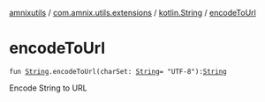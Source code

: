 [amnixutils](../../index.md) / [com.amnix.utils.extensions](../index.md) / [kotlin.String](index.md) / [encodeToUrl](./encode-to-url.md)

# encodeToUrl

`fun `[`String`](https://kotlinlang.org/api/latest/jvm/stdlib/kotlin/-string/index.html)`.encodeToUrl(charSet: `[`String`](https://kotlinlang.org/api/latest/jvm/stdlib/kotlin/-string/index.html)` = "UTF-8"): `[`String`](https://kotlinlang.org/api/latest/jvm/stdlib/kotlin/-string/index.html)

Encode String to URL

